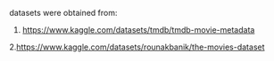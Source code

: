 datasets were obtained from:


1. https://www.kaggle.com/datasets/tmdb/tmdb-movie-metadata

2.https://www.kaggle.com/datasets/rounakbanik/the-movies-dataset
